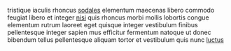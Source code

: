 tristique iaculis rhoncus [sodales](generated_webpages/congue2.md) elementum
maecenas libero commodo feugiat libero et integer
[nisi](generated_webpages/commodo3.md) quis rhoncus morbi mollis lobortis
congue elementum rutrum laoreet eget quisque integer vestibulum finibus
pellentesque integer sapien mus efficitur fermentum natoque ut donec bibendum
tellus pellentesque aliquam tortor et vestibulum quis nunc
[luctus](generated_webpages/quam1.md)
